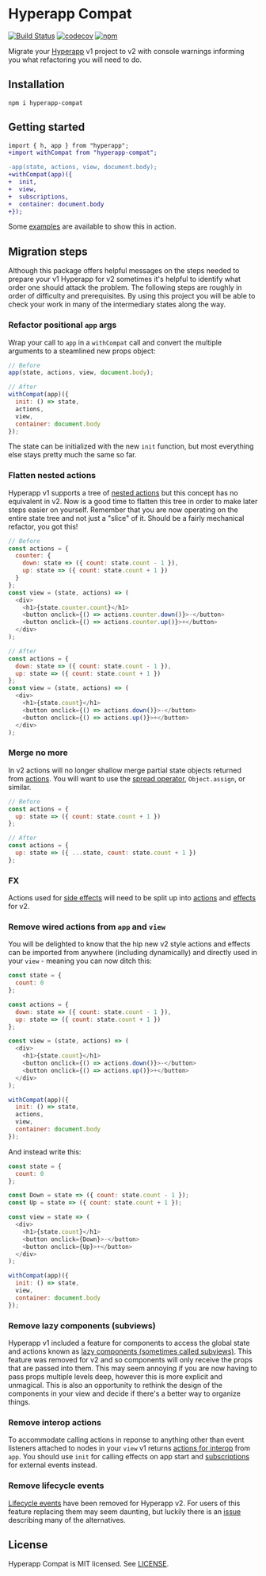 # Hyperapp Compat

[![Build Status](https://travis-ci.org/okwolf/hyperapp-compat.svg?branch=master)](https://travis-ci.org/okwolf/hyperapp-compat)
[![codecov](https://codecov.io/gh/okwolf/hyperapp-compat/branch/master/graph/badge.svg)](https://codecov.io/gh/okwolf/hyperapp-compat)
[![npm](https://img.shields.io/npm/v/hyperapp-compat.svg)](https://www.npmjs.org/package/hyperapp-compat)

Migrate your [Hyperapp](https://github.com/hyperapp/hyperapp) v1 project to v2 with console warnings informing you what refactoring you will need to do.

## Installation

```console
npm i hyperapp-compat
```

## Getting started

```diff
import { h, app } from "hyperapp";
+import withCompat from "hyperapp-compat";

-app(state, actions, view, document.body);
+withCompat(app)({
+  init,
+  view,
+  subscriptions,
+  container: document.body
+});
```

Some [examples](https://codepen.io/collection/AzwZxm) are available to show this in action.

## Migration steps

Although this package offers helpful messages on the steps needed to prepare your v1 Hyperapp for v2 sometimes it's helpful to identify what order one should attack the problem. The following steps are roughly in order of difficulty and prerequisites. By using this project you will be able to check your work in many of the intermediary states along the way.

### Refactor positional `app` args

Wrap your call to `app` in a `withCompat` call and convert the multiple arguments to a steamlined new props object:

```js
// Before
app(state, actions, view, document.body);

// After
withCompat(app)({
  init: () => state,
  actions,
  view,
  container: document.body
});
```

The state can be initialized with the new `init` function, but most everything else stays pretty much the same so far.

### Flatten nested actions

Hyperapp v1 supports a tree of [nested actions](https://github.com/jorgebucaran/hyperapp/tree/1.2.9#nested-actions) but this concept has no equivalent in v2. Now is a good time to flatten this tree in order to make later steps easier on yourself. Remember that you are now operating on the entire state tree and not just a "slice" of it. Should be a fairly mechanical refactor, you got this!

```js
// Before
const actions = {
  counter: {
    down: state => ({ count: state.count - 1 }),
    up: state => ({ count: state.count + 1 })
  }
};
const view = (state, actions) => (
  <div>
    <h1>{state.counter.count}</h1>
    <button onclick={() => actions.counter.down()}>-</button>
    <button onclick={() => actions.counter.up()}>+</button>
  </div>
);

// After
const actions = {
  down: state => ({ count: state.count - 1 }),
  up: state => ({ count: state.count + 1 })
};
const view = (state, actions) => (
  <div>
    <h1>{state.count}</h1>
    <button onclick={() => actions.down()}>-</button>
    <button onclick={() => actions.up()}>+</button>
  </div>
);
```

### Merge no more

In v2 actions will no longer shallow merge partial state objects returned from [actions](https://github.com/jorgebucaran/hyperapp/tree/1.2.9#actions). You will want to use the [spread operator](https://developer.mozilla.org/en-US/docs/Web/JavaScript/Reference/Operators/Spread_syntax#Spread_in_object_literals), `Object.assign`, or similar.

```js
// Before
const actions = {
  up: state => ({ count: state.count + 1 })
};

// After
const actions = {
  up: state => ({ ...state, count: state.count + 1 })
};
```

### FX

Actions used for [side effects](https://github.com/jorgebucaran/hyperapp/tree/1.2.9#asynchronous-actions) will need to be split up into [actions](https://github.com/jorgebucaran/hyperapp/issues/749) and [effects](https://github.com/jorgebucaran/hyperapp/issues/750) for v2.

### Remove wired actions from `app` and `view`

You will be delighted to know that the hip new v2 style actions and effects can be imported from anywhere (including dynamically) and directly used in your `view` - meaning you can now ditch this:

```js
const state = {
  count: 0
};

const actions = {
  down: state => ({ count: state.count - 1 }),
  up: state => ({ count: state.count + 1 })
};

const view = (state, actions) => (
  <div>
    <h1>{state.count}</h1>
    <button onclick={() => actions.down()}>-</button>
    <button onclick={() => actions.up()}>+</button>
  </div>
);

withCompat(app)({
  init: () => state,
  actions,
  view,
  container: document.body
});
```

And instead write this:

```js
const state = {
  count: 0
};

const Down = state => ({ count: state.count - 1 });
const Up = state => ({ count: state.count + 1 });

const view = state => (
  <div>
    <h1>{state.count}</h1>
    <button onclick={Down}>-</button>
    <button onclick={Up}>+</button>
  </div>
);

withCompat(app)({
  init: () => state,
  view,
  container: document.body
});
```

### Remove lazy components (subviews)

Hyperapp v1 included a feature for components to access the global state and actions known as [lazy components (sometimes called subviews)](https://github.com/jorgebucaran/hyperapp/tree/1.2.9#lazy-components). This feature was removed for v2 and so components will only receive the props that are passed into them. This may seem annoying if you are now having to pass props multiple levels deep, however this is more explicit and unmagical. This is also an opportunity to rethink the design of the components in your view and decide if there's a better way to organize things.

### Remove interop actions

To accommodate calling actions in reponse to anything other than event listeners attached to nodes in your `view` v1 returns [actions for interop](https://github.com/jorgebucaran/hyperapp/tree/1.2.9#interoperability) from `app`. You should use `init` for calling effects on app start and [subscriptions](https://github.com/jorgebucaran/hyperapp/issues/752) for external events instead.

### Remove lifecycle events

[Lifecycle events](https://github.com/jorgebucaran/hyperapp/tree/1.2.9#lifecycle-events) have been removed for Hyperapp v2. For users of this feature replacing them may seem daunting, but luckily there is an [issue](https://github.com/jorgebucaran/hyperapp/issues/717) describing many of the alternatives.

## License

Hyperapp Compat is MIT licensed. See [LICENSE](LICENSE.md).
